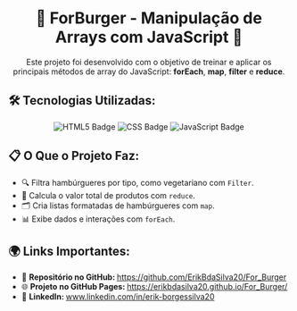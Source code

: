 <h1 style="text-align: center;">🍔 ForBurger - Manipulação de Arrays com JavaScript 🧠</h1>

<p style="text-align: center;">
  Este projeto foi desenvolvido com o objetivo de treinar e aplicar os principais métodos de array do JavaScript: <strong>forEach</strong>, <strong>map</strong>, <strong>filter</strong> e <strong>reduce</strong>.
</p>

<h2>🛠️ Tecnologias Utilizadas:</h2>
<p style="text-align: center;">
  <img src="https://img.shields.io/badge/HTML5-E34F26?style=for-the-badge&logo=html5&logoColor=white" alt="HTML5 Badge">
  <img src="https://img.shields.io/badge/CSS3-1572B6?style=for-the-badge&logo=css3&logoColor=white" alt="CSS Badge">
  <img src="https://img.shields.io/badge/JavaScript-F7DF1E?style=for-the-badge&logo=javascript&logoColor=black" alt="JavaScript Badge">
</p>

<h2>📋 O Que o Projeto Faz:</h2> 
<ul>
  <li>🔍 Filtra hambúrgueres por tipo, como vegetariano com <code>Filter</code>.</li></li>
  <li>🧮 Calcula o valor total de produtos com <code>reduce</code>.</li>
  <li>🗂️ Cria listas formatadas de hambúrgueres com <code>map</code>.</li>
  <li>📊 Exibe dados e interações com <code>forEach</code>.</li>
</ul>

<h2>🌍 Links Importantes:</h2>
<ul>
  <li>📂 <strong>Repositório no GitHub: </strong> <a href="https://github.com/ErikBdaSilva20/For_Burger" target="_blank"> https://github.com/ErikBdaSilva20/For_Burger</a></li>
  <li>🌐 <strong>Projeto no GitHub Pages: </strong> <a href="https://erikbdasilva20.github.io/For_Burger/" target="_blank">https://erikbdasilva20.github.io/For_Burger/</a></li>
  <li>🔗 <strong>LinkedIn: </strong> <a href="www.linkedin.com/in/erik-borgessilva20" target="_blank">www.linkedin.com/in/erik-borgessilva20</a></li>
</ul>
